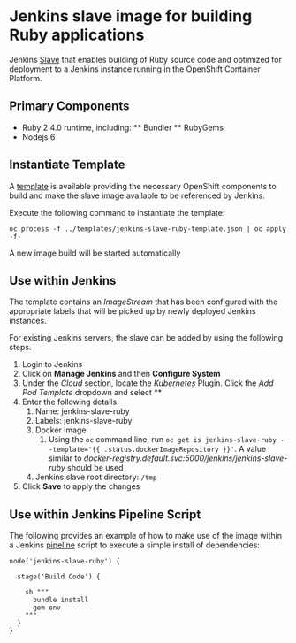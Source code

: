 # Jenkins slave image for building Ruby applications

Jenkins [Slave](https://wiki.jenkins-ci.org/display/JENKINS/Distributed+builds) that enables building of Ruby source code and optimized for deployment to a Jenkins instance running in the OpenShift Container Platform.

## Primary Components

* Ruby 2.4.0 runtime, including:
  ** Bundler
  ** RubyGems
* Nodejs 6

## Instantiate Template

A [template](../templates/jenkins-slave-ruby-template.json) is available providing the necessary OpenShift components to build and make the slave image available to be referenced by Jenkins.

Execute the following command to instantiate the template:

```
oc process -f ../templates/jenkins-slave-ruby-template.json | oc apply -f-
```

A new image build will be started automatically

## Use within Jenkins

The template contains an *ImageStream* that has been configured with the appropriate labels that will be picked up by newly deployed Jenkins instances.

For existing Jenkins servers, the slave can be added by using the following steps.

1. Login to Jenkins
2. Click on **Manage Jenkins** and then **Configure System**
3. Under the *Cloud* section, locate the *Kubernetes* Plugin. Click the *Add Pod Template* dropdown and select **
4. Enter the following details
	1. Name: jenkins-slave-ruby
	2. Labels: jenkins-slave-ruby
	3. Docker image
		1. Using the `oc` command line, run `oc get is jenkins-slave-ruby --template='{{ .status.dockerImageRepository }}'`. A value similar to *docker-registry.default.svc:5000/jenkins/jenkins-slave-ruby* should be used
	4. Jenkins slave root directory: `/tmp`
5. Click **Save** to apply the changes


## Use within Jenkins Pipeline Script

The following provides an example of how to make use of the image within a Jenkins [pipeline](https://jenkins.io/doc/book/pipeline/) script to execute a simple install of dependencies:

```
node('jenkins-slave-ruby') {

  stage('Build Code') {

    sh """
      bundle install
      gem env
    """
  }
}
```
